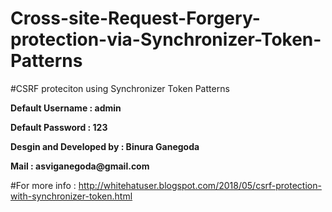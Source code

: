 # Cross-site-Request-Forgery-protection-via-Synchronizer-Token-Patterns
#CSRF proteciton using Synchronizer Token Patterns 

<p> <b> Default Username : admin  </b>  </p>
<p> <b> Default Password : 123  </b>  </p>

<p> <b> Desgin and Developed by : Binura Ganegoda </b>  </p>
<p> <b> Mail : asviganegoda@gmail.com </b>  </p>
  
#For more info : http://whitehatuser.blogspot.com/2018/05/csrf-protection-with-synchronizer-token.html
